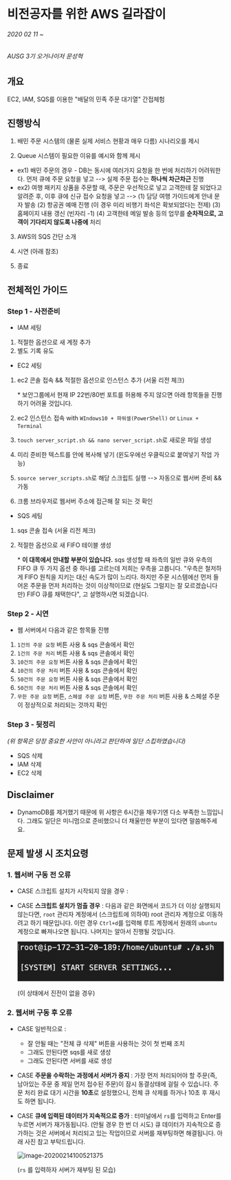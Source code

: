 # 비전공자를 위한 AWS 길라잡이

###### 2020 02 11 ~ 

###### AUSG 3기 오거나이저 문성혁



## 개요

EC2, IAM, SQS를 이용한 "배달의 민족 주문 대기열" 간접체험



## 진행방식

1. 배민 주문 시스템의 (물론 실제 서비스 현황과 매우 다름) 시나리오를 제시

2. Queue 시스템이 필요한 이유를 예시와 함께 제시

- ex1) 배민 주문의 경우 - DB는 동시에 여러가지 요청을 한 번에 처리하기 어려워한다. 먼저 큐에 주문 요청을 넣고 --> 실제 주문 접수는 **하나씩 차근차근** 진행
- ex2) 여행 패키지 상품을 주문할 때, 주문은 우선적으로 넣고 고객한테 잘 되었다고 알려준 후, 이후 큐에 신규 접수 요청을 넣고 --> (1) 담당 여행 가이드에게 안내 문자 발송 (2) 항공권 예매 진행 (이 경우 미리 비행기 좌석은 확보되었다는 전제) (3) 홈페이지 내용 갱신 (빈자리 -1) (4) 고객한테 메일 발송 등의 업무를 **순차적으로, 고객이 기다리지 않도록 나중에** 처리

3. AWS의 SQS 간단 소개
4. 시연 (아래 참조)

5. 종료



## 전체적인 가이드

### Step 1 - 사전준비

- IAM 세팅

1. 적절한 옵션으로 새 계정 추가
2. 별도 기록 유도



- EC2 세팅

1. ec2 콘솔 접속 && 적절한 옵션으로 인스턴스 추가 (서울 리전 체크)

   \* 보안그룹에서 현재 IP 22번/80번 포트를 허용해 주지 않으면 아래 항목들을 진행하기 어려울 것입니다.

2. ec2 인스턴스 접속 with `WIndows10 + 파워셀(PowerShell)` or `Linux + Terminal`

3. `touch server_script.sh && nano server_script.sh`로 새로운 파일 생성

4. 미리 준비한 텍스트를 안에 복사해 넣기 (윈도우에선 우클릭으로 붙여넣기 작업 가능)

5. `source server_scripts.sh`로 해당 스크립트 실행 --> 자동으로 웹서버 준비 && 가동

6. 크롬 브라우저로 웹서버 주소에 접근해 잘 되는 것 확인



- SQS 세팅

1. sqs 콘솔 접속 (서울 리전 체크)

2. 적절한 옵션으로 새 FIFO 테이블 생성

   \* **이 대목에서 안내할 부분이 있습니다.** sqs 생성할 때 좌측의 일반 큐와 우측의 FIFO 큐 두 가지 옵션 중 하나를 고르는데 저희는 우측을 고릅니다. "우측은 철저하게 FIFO 원칙을 지키는 대신 속도가 많이 느리다. 하지만 주문 시스템에선 먼저 들어온 주문을 먼저 처리하는 것이 이상적이므로 (현실도 그럴지는 잘 모르겠습니다만) FIFO 큐를 채택한다", 고 설명하시면 되겠습니다.

### Step 2 - 시연

- 웹 서버에서 다음과 같은 항목들 진행

1. `1건의 주문 요청` 버튼 사용 & sqs 콘솔에서 확인
2. `1건의 주문 처리` 버튼 사용 & sqs 콘솔에서 확인
3. `10건의 주문 요청` 버튼 사용 & sqs 콘솔에서 확인
4. `10건의 주문 처리` 버튼 사용 & sqs 콘솔에서 확인
5. `50건의 주문 요청` 버튼 사용 & sqs 콘솔에서 확인
6. `50건의 주문 처리` 버튼 사용 & sqs 콘솔에서 확인
7. `무한 주문 요청` 버튼, `스페셜 주문 요청` 버튼, `무한 주문 처리` 버튼 사용 & 스페셜 주문이 정상적으로 처리되는 것까지 확인



### Step 3 - 뒷정리

*(위 항목은 당장 중요한 사안이 아니라고 판단하여 일단 스킵하였습니다)*

- SQS 삭제
- IAM 삭제
- EC2 삭제





## Disclaimer

- DynamoDB를 제거했기 때문에 위 사항은 6시간을 채우기엔 다소 부족한 느낌입니다. 그래도 일단은 미니멈으로 준비했으니 더 채울만한 부분이 있다면 말씀해주세요.



## 문제 발생 시 조치요령

### 1. 웹서버 구동 전 오류

- CASE 스크립트 설치가 시작되지 않을 경우 : 

- CASE **스크립트 설치가 멈출 경우** : 다음과 같은 화면에서 코드가 더 이상 실행되지 않는다면, `root` 관리자 계정에서 (스크립트에 의하여) root 관리자 계정으로 이동하려고 하기 때문입니다. 이런 경우 `Ctrl+d`를 입력해 루트 계정에서 원래의 `ubuntu` 계정으로 빠져나오면 됩니다. 나머지는 알아서 진행될 것입니다.

  ![image-20200214105617911](assets/image-20200214105617911.png)

  (이 상태에서 진전이 없을 경우)



### 2. 웹서버 구동 후 오류

- CASE 일반적으로 : 
  - 잘 안될 때는 "전체 큐 삭제" 버튼을 사용하는 것이 첫 번째 조치
  - 그래도 안된다면 sqs를 새로 생성
  - 그래도 안된다면 서버를 새로 생성

- CASE **주문을 수락하는 과정에서 서버가 중지** : 가장 먼저 처리되어야 할 주문(즉, 남아있는 주문 중 제일 먼저 접수된 주문)이 잠시 동결상태에 걸릴 수 있습니다. 주문 처리 완료 대기 시간을 **10초**로 설정했으니, 전체 큐 삭제를 하거나 10초 후 재시도 하면 됩니다.

- CASE **큐에 입력된 데이터가 지속적으로 증가** : 터미널에서 `rs`를 입력하고 Enter를 누르면 서버가 재가동됩니다. (안될 경우 한 번 더 시도) 큐 데이터가 지속적으로 증가하는 것은 서버에서 처리되고 있는 작업이므로 서버를 재부팅하면 해결됩니다. 아래 사진 참고 부탁드립니다.

  ![image-20200214100521375](assets/image-20200214100521375.png)

  (`rs` 를 입력하자 서버가 재부팅 된 모습)
  
  

